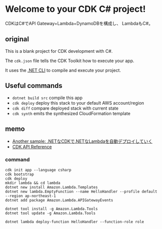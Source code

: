 # Welcome to your CDK C# project!

CDKはC#でAPI Gateway+Lambda+DynamoDBを構成し、
LambdaもC#。

## original

This is a blank project for CDK development with C#.

The `cdk.json` file tells the CDK Toolkit how to execute your app.

It uses the [.NET CLI](https://docs.microsoft.com/dotnet/articles/core/) to compile and execute your project.

## Useful commands

* `dotnet build src` compile this app
* `cdk deploy`       deploy this stack to your default AWS account/region
* `cdk diff`         compare deployed stack with current state
* `cdk synth`        emits the synthesized CloudFormation template

## memo

- [Another sample: .NETなCDKで.NETなLambdaを自動デプロイしていく](https://buildersbox.corp-sansan.com/entry/2021/05/31/110000)
- [CDK API Reference](https://docs.aws.amazon.com/cdk/api/latest/docs/aws-construct-library.html)

### command

```shell
cdk init app --language csharp
cdk bootstrap
cdk deploy
mkdir lambda && cd lambda
dotnet new install Amazon.Lambda.Templates
dotnet new lambda.EmptyFunction --name HelloHandler --profile default --region ap-northeast-1
dotnet add package Amazon.Lambda.APIGatewayEvents

dotnet tool install -g Amazon.Lambda.Tools
dotnet tool update -g Amazon.Lambda.Tools

dotnet lambda deploy-function HelloHandler --function-role role
```
